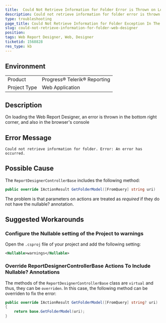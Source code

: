 ```yaml
---
title:  Could Not Retrieve Information for Folder Error is Thrown on Loading the Web Designer
description: Could not retrieve information for folder error is thrown on designer initialization
type: troubleshooting
page_title: Could Not Retrieve Information for Folder Exception In The Web Designer
slug: could-not-retrieve-information-for-folder-web-designer
position: 
tags: Web Report Designer, Web, Designer
ticketid: 1568828
res_type: kb
---
```


## Environment
<table>
	<tbody>
		<tr>
			<td>Product</td>
			<td>Progress® Telerik® Reporting</td>
		</tr>
		<tr>
			<td>Project Type</td>
			<td>Web Application</td>
		</tr>
	</tbody>
</table>


## Description

On loading the Web Report Designer, an error is thrown in the bottom right corner, and also in the browser's console


## Error Message

````
Could not retrieve information for folder. Error: An error has occurred.
````

## Possible Cause

The `ReportDesignerControllerBase` includes the following method:


````C#
public override IActionResult GetFolderModel([FromQuery] string uri)
````


The problem is that parameters on actions are treated as *required* if they do not have the nullable? annotation. 

## Suggested Workarounds

### Configure the Nullable setting of the Project to warnings

Open the `.csproj` file of your project and add the following setting:


````XML
<Nullable>warnings</Nullable>
````


### Override ReportDesignerControllerBase Actions To Include Nullable? Annotations

The methods of the `ReportDesignerControllerBase` class are `virtual` and thus, they can be `overriden`.  In this case, the following method can be overriden to fix the error:


````C#
public override IActionResult GetFolderModel([FromQuery] string? uri)
{
    return base.GetFolderModel(uri);
}
````

